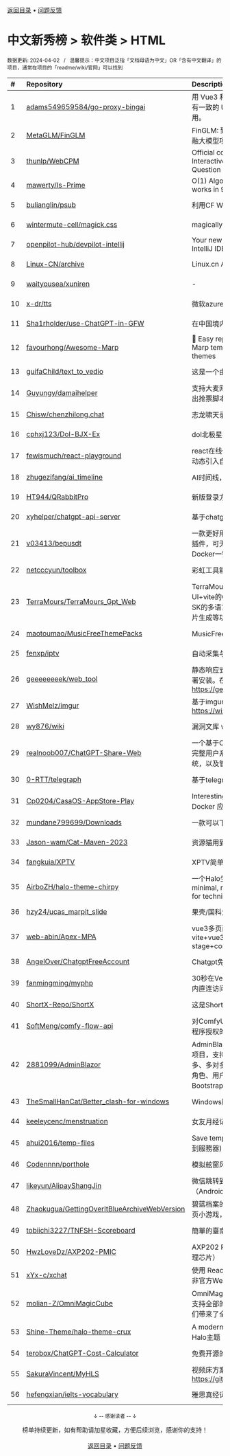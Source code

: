 <a href="https://gitee.com/GrowingGit/GitHub-Chinese-Top-Charts#github中文排行榜">返回目录</a> • <a href="/content/docs/feedback.md">问题反馈</a>

# 中文新秀榜 > 软件类 > HTML
<sub>数据更新: 2024-04-02&nbsp;&nbsp;&nbsp;/&nbsp;&nbsp;&nbsp;温馨提示：中文项目泛指「文档母语为中文」OR「含有中文翻译」的项目，通常在项目的「readme/wiki/官网」可以找到</sub>

|#|Repository|Description|Stars|Updated|Created|
|:-|:-|:-|:-|:-|:-|
|1|[adams549659584/go-proxy-bingai](https://github.com/adams549659584/go-proxy-bingai)|用 Vue3 和 Go 搭建的微软 New Bing 演示站点，拥有一致的 UI 体验，支持 ChatGPT 提示词，国内可用。|8693|2024-03-20|2023-05-03|
|2|[MetaGLM/FinGLM](https://github.com/MetaGLM/FinGLM)|FinGLM: 致力于构建一个开放的、公益的、持久的金融大模型项目，利用开源开放来促进「AI+金融」。|1396|2023-11-29|2023-09-25|
|3|[thunlp/WebCPM](https://github.com/thunlp/WebCPM)|Official codes for ACL 2023 paper "WebCPM: Interactive Web Search for Chinese Long-form Question Answering"|945|2023-11-25|2023-05-04|
|4|[mawerty/Is-Prime](https://github.com/mawerty/Is-Prime)|O(1) Algorithm to check if number is prime that works in 95%+ cases.|694|2024-03-22|2023-04-08|
|5|[bulianglin/psub](https://github.com/bulianglin/psub)|利用CF Worker搭建的反代订阅转换工具|689|2023-12-23|2023-10-17|
|6|[wintermute-cell/magick.css](https://github.com/wintermute-cell/magick.css)|magically playful, yet simple styling. all in one file.|640|2024-03-27|2024-03-22|
|7|[openpilot-hub/devpilot-intellij](https://github.com/openpilot-hub/devpilot-intellij)|Your new coding buddy, designed exclusively for IntelliJ IDEA.|569|2024-03-29|2023-11-29|
|8|[Linux-CN/archive](https://github.com/Linux-CN/archive)|Linux.cn Archive|513|2024-03-06|2024-02-14|
|9|[waityousea/xuniren](https://github.com/waityousea/xuniren)|-|493|2024-01-08|2023-04-21|
|10|[x-dr/tts](https://github.com/x-dr/tts)|微软azure文本转语音 音频下载|381|2024-01-19|2023-08-19|
|11|[Sha1rholder/use-ChatGPT-in-GFW](https://github.com/Sha1rholder/use-ChatGPT-in-GFW)|在中国境内使用OpenAI服务的方法|336|2023-10-31|2023-04-17|
|12|[favourhong/Awesome-Marp](https://github.com/favourhong/Awesome-Marp)|🤙 Easy replacement for LaTeX Beamer! 🥂 custom Marp templates with a selection of over a dozen themes|321|2024-02-27|2023-09-23|
|13|[guifaChild/text_to_vedio](https://github.com/guifaChild/text_to_vedio)|这是一个由文本直接生成视频的项目|249|2024-01-26|2023-06-12|
|14|[Guyungy/damaihelper](https://github.com/Guyungy/damaihelper)|支持大麦网，淘票票、缤玩岛等多个平台，演唱会演出抢票脚本|222|2024-03-04|2023-05-12|
|15|[Chisw/chenzhilong.chat](https://github.com/Chisw/chenzhilong.chat)|志龙啸天录|218|2024-02-19|2023-04-05|
|16|[cphxj123/Dol-BJX-Ex](https://github.com/cphxj123/Dol-BJX-Ex)|dol北极星扩展|198|2023-12-09|2023-11-16|
|17|[fewismuch/react-playground](https://github.com/fewismuch/react-playground)|react在线代码编辑器，可实时运行react代码，支持动态引入自定义文件和第三方依赖包|186|2024-02-25|2023-10-09|
|18|[zhugezifang/ai_timeline](https://github.com/zhugezifang/ai_timeline)|AI时间线，产品地址：http://www.ai-timeline.top|182|2024-03-28|2024-03-11|
|19|[HT944/QRabbitPro](https://github.com/HT944/QRabbitPro)|新版登录方式|151|2024-03-09|2023-10-15|
|20|[xyhelper/chatgpt-api-server](https://github.com/xyhelper/chatgpt-api-server)|基于chatgpt官网账号转接对外实现API服务|139|2024-03-03|2023-05-26|
|21|[v03413/bepusdt](https://github.com/v03413/bepusdt)|一款更好用的个人USDT收款网关，兼容所有 Epusdt 插件，可无缝切换，支持交易所动态汇率、支持Docker一键部署；支持独角发卡 易支付 异次元发卡|123|2023-11-27|2023-10-09|
|22|[netcccyun/toolbox](https://github.com/netcccyun/toolbox)|彩虹工具箱，一个在线工具箱|106|2023-11-24|2023-09-28|
|23|[TerraMours/TerraMours_Gpt_Web](https://github.com/TerraMours/TerraMours_Gpt_Web)|TerraMours实战项目，基于vue3.0+ts+naive UI+vite的ChatGPT项目前端。实现用户登陆和基于SK的多语言模型聊天、基于chatgpt和SD的多模型图片生成等功能。|94|2024-03-22|2023-06-12|
|24|[maotoumao/MusicFreeThemePacks](https://github.com/maotoumao/MusicFreeThemePacks)|MusicFreeDesktop版的主题包|91|2023-11-08|2023-07-22|
|25|[fenxp/iptv](https://github.com/fenxp/iptv)|自动采集与互联网IPTV|86|2024-04-01|2023-12-06|
|26|[geeeeeeeek/web_tool](https://github.com/geeeeeeeek/web_tool)|静态响应式网址导航网站，全静态html页面，一键部署安装。在线预览：https://geeeeeeeek.github.io/web_tool/|82|2024-02-08|2023-12-30|
|27|[WishMelz/imgur](https://github.com/WishMelz/imgur)|基于imgur的web图片托管页面，即开即用  https://wishmelz.github.io/imgur|73|2024-01-16|2023-08-17|
|28|[wy876/wiki](https://github.com/wy876/wiki)|漏洞文库 wiki.wy876.cn|72|2024-03-31|2023-12-31|
|29|[realnoob007/ChatGPT-Share-Web](https://github.com/realnoob007/ChatGPT-Share-Web)|一个基于ChatGPT-Share开发的商业版镜像站，包含完整用户系统，对接ChatGPT官网全部功能，支付系统，以及管理员后台面板|70|2024-04-01|2024-02-17|
|30|[0-RTT/telegraph](https://github.com/0-RTT/telegraph)|基于telegraph的图床，图片大于5MB自动压缩|69|2024-03-30|2024-03-24|
|31|[Cp0204/CasaOS-AppStore-Play](https://github.com/Cp0204/CasaOS-AppStore-Play)|Interesting Docker AppStore for CasaOS   有趣的 Docker 应用商店|67|2024-03-31|2023-06-01|
|32|[mundane799699/Downloads](https://github.com/mundane799699/Downloads)|一款可以下载抖音无水印视频/图片的安卓app|65|2024-01-17|2023-05-19|
|33|[Jason-wam/Cat-Maven-2023](https://github.com/Jason-wam/Cat-Maven-2023)|资源猫用到的相关数据集|61|2024-02-28|2023-05-02|
|34|[fangkuia/XPTV](https://github.com/fangkuia/XPTV)|XPTV简单仓库|58|2024-03-30|2023-12-15|
|35|[AirboZH/halo-theme-chirpy](https://github.com/AirboZH/halo-theme-chirpy)|一个Halo生态，简约且功能丰富的技术博客主题。A minimal, responsive and feature-rich Halo theme for technical writing.|54|2024-03-13|2023-07-11|
|36|[hzy24/ucas_marpit_slide](https://github.com/hzy24/ucas_marpit_slide)|果壳/国科大slide模板_Written by Marpit|52|2024-01-15|2024-01-13|
|37|[web-abin/Apex-MPA](https://github.com/web-abin/Apex-MPA)|vue3多页面开箱即用脚手架，技术栈vite+vue3+ts+esint+prettier+stulelint+husky+lint-stage+commitlint |50|2024-03-28|2023-04-04|
|38|[AngelOver/ChatgptFreeAccount](https://github.com/AngelOver/ChatgptFreeAccount)|Chatgpt免费账号共享、账号共享、plus账号共享|49|2024-01-05|2023-05-06|
|39|[fanmingming/myphp](https://github.com/fanmingming/myphp)|30秒在Vercel构建自己的无服务器php环境并实现国内直连访问。|47|2024-02-23|2023-04-30|
|40|[ShortX-Repo/ShortX](https://github.com/ShortX-Repo/ShortX)|这是ShortX版本发布与Issue Tracker仓库|38|2024-02-01|2023-07-22|
|41|[SoftMeng/comfy-flow-api](https://github.com/SoftMeng/comfy-flow-api)|对ComfyUI的API进行的一层封装，并提供了微信小程序授权的API|37|2024-04-01|2023-12-18|
|42|[2881099/AdminBlazor](https://github.com/2881099/AdminBlazor)|AdminBlazor 是一款 Blazor Server SaaS 后台管理项目，支持 RABC 权限菜单/按钮，支持一对一、一对多、多对多代码生成 .razor 界面。  集成功能：菜单、角色、用户、定时任务、数据字典、租户  依赖组件：BootstrapBlazor、FreeSql|36|2024-03-26|2024-01-31|
|43|[TheSmallHanCat/Better_clash-for-windows](https://github.com/TheSmallHanCat/Better_clash-for-windows)|Windows版clash美化项目|35|2023-11-10|2023-08-04|
|44|[keeleycenc/menstruation](https://github.com/keeleycenc/menstruation)|女友月经记录|27|2024-03-23|2023-09-04|
|45|[ahui2016/temp-files](https://github.com/ahui2016/temp-files)|Save temporary files in the server. (保存臨時檔案到服務器)|25|2024-03-19|2023-08-16|
|46|[Codennnn/porthole](https://github.com/Codennnn/porthole)|模拟舷窗风景，沉浸式地欣赏雄伟壮阔的自然风景。|24|2023-10-06|2023-09-30|
|47|[likeyun/AlipayShangJin](https://github.com/likeyun/AlipayShangJin)|微信跳转到支付宝APP自动领取赏金红包脚本（Android起到引导作用）|22|2023-12-01|2023-09-23|
|48|[Zhaokugua/GettingOverItBlueArchiveWebVersion](https://github.com/Zhaokugua/GettingOverItBlueArchiveWebVersion)|碧蓝档案的和掘地求生（Getting Over It）很像的网页小游戏，官方是限时活动所以备份一下w|22|2023-12-28|2023-06-11|
|49|[tobiichi3227/TNFSH-Scoreboard](https://github.com/tobiichi3227/TNFSH-Scoreboard)|簡單的臺南一中成績查詢系統|19|2024-01-24|2023-11-30|
|50|[HwzLoveDz/AXP202-PMIC](https://github.com/HwzLoveDz/AXP202-PMIC)|AXP202 Power management IC（AXP202电源管理芯片）|18|2023-11-30|2023-07-04|
|51|[xYx-c/xchat](https://github.com/xYx-c/xchat)|使用 React18+Vite4、MobX 和 Electron27 构建的非官方WeChat微信客户端，适用Linux|18|2023-11-10|2023-05-12|
|52|[molian-Z/OmniMagicCube](https://github.com/molian-Z/OmniMagicCube)|OmniMagicCube是一个基于Vue3的可视化框架，它支持全部的Vue3组件库包括自己开发的组件，它为我们带来了全新的组件支持能力。以及高效的页面开发|17|2024-01-24|2023-12-13|
|53|[Shine-Theme/halo-theme-crux](https://github.com/Shine-Theme/halo-theme-crux)|A modern minimalist halo theme   一个现代简约的Halo主题|17|2023-10-17|2023-07-02|
|54|[terobox/ChatGPT-Cost-Calculator](https://github.com/terobox/ChatGPT-Cost-Calculator)|免费开源的 ChatGPT API 成本计算器|15|2023-10-06|2023-10-06|
|55|[SakuraVincent/MyHLS](https://github.com/SakuraVincent/MyHLS)|视频床方案，视频切片上传到免费图床  二开于 https://github.com/sxyazi/free-hls|14|2023-10-22|2023-09-14|
|56|[hefengxian/ielts-vocabulary](https://github.com/hefengxian/ielts-vocabulary)|雅思真经词汇表|14|2023-12-19|2023-04-03|

<div align="center">
    <p><sub>↓ -- 感谢读者 -- ↓</sub></p>
    榜单持续更新，如有帮助请加星收藏，方便后续浏览，感谢你的支持！
</div>

<br/>

<div align="center"><a href="https://gitee.com/GrowingGit/GitHub-Chinese-Top-Charts#github中文排行榜">返回目录</a> • <a href="/content/docs/feedback.md">问题反馈</a></div>
